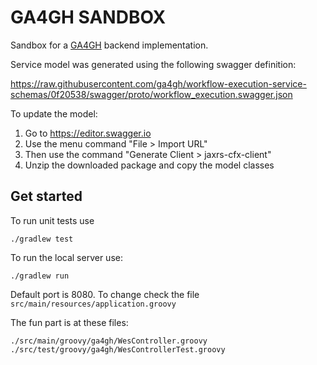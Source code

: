 # GA4GH SANDBOX

Sandbox for a [GA4GH](https://github.com/ga4gh/workflow-execution-service-schemas/) backend implementation.

Service model was generated using the following swagger definition:

https://raw.githubusercontent.com/ga4gh/workflow-execution-service-schemas/0f20538/swagger/proto/workflow_execution.swagger.json

To update the model:
1) Go to https://editor.swagger.io
2) Use the menu command "File > Import URL"
3) Then use the command "Generate Client > jaxrs-cfx-client"
4) Unzip the downloaded package and copy the model classes


## Get started

To run unit tests use

```
./gradlew test
```

To run the local server use:

```
./gradlew run
```

Default port is 8080. To change check the file `src/main/resources/application.groovy`


The fun part is at these files:

```
./src/main/groovy/ga4gh/WesController.groovy
./src/test/groovy/ga4gh/WesControllerTest.groovy
```



